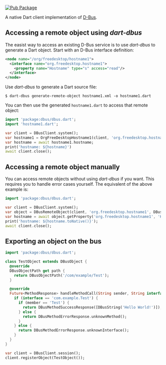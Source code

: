 [![Pub Package](https://img.shields.io/pub/v/dbus.svg)](https://pub.dev/packages/dbus)

A native Dart client implementation of [D-Bus](https://www.freedesktop.org/wiki/Software/dbus/).

## Accessing a remote object using *dart-dbus*

The easist way to access an existing D-Bus service is to use *dart-dbus*
to generate a Dart object. Start with an D-Bus interface definition:

```xml
<node name="/org/freedesktop/hostname1">
  <interface name="org.freedesktop.hostname1">
    <property name="Hostname" type="s" access="read"/>
  </interface>
</node>
```

Use *dart-dbus* to generate a Dart source file:

```shell
$ dart-dbus generate-remote-object hostname1.xml -o hostname1.dart
```

You can then use the generated `hostname1.dart` to access that remote
object:

```dart
import 'package:dbus/dbus.dart';
import 'hostname1.dart';

var client = DBusClient.system();
var hostname1 = OrgFreeDesktopHostname1(client, 'org.freedesktop.hostname1');
var hostname = await hostname1.hostname;
print('hostname: ${hostname}')
await client.close();
```

## Accessing a remote object manually

You can access remote objects without using *dart-dbus* if you want.
This requires you to handle error cases yourself.
The equivalent of the above example is:

```dart
import 'package:dbus/dbus.dart';

var client = DBusClient.system();
var object = DBusRemoteObject(client, 'org.freedesktop.hostname1', DBusObjectPath('/org/freedesktop/hostname1'));
var hostname = await object.getProperty('org.freedesktop.hostname1', 'Hostname');
print('hostname: ${hostname.toNative()}');
await client.close();
```

## Exporting an object on the bus

```dart
import 'package:dbus/dbus.dart';

class TestObject extends DBusObject {
  @override
  DBusObjectPath get path {
    return DBusObjectPath('/com/example/Test');
  }

  @override
  Future<MethodResponse> handleMethodCall(String sender, String interface, String member, List<DBusValue> values) async {
    if (interface == 'com.example.Test') {
      if (member == 'Test') {
        return DBusMethodSuccessResponse([DBusString('Hello World!')]);
      } else {
        return DBusMethodErrorResponse.unknownMethod();
      }
    } else {
      return DBusMethodErrorResponse.unknownInterface();
    }
  }
}

var client = DBusClient.session();
client.registerObject(TestObject());
```
